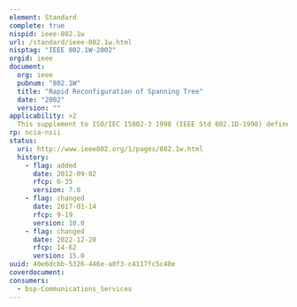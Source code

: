 ```yaml
---
element: Standard
complete: true
nispid: ieee-802.1w
url: /standard/ieee-802.1w.html
nisptag: "IEEE 802.1W-2002"
orgid: ieee
document:
  org: ieee
  pubnum: "802.1W"
  title: "Rapid Reconfiguration of Spanning Tree"
  date: "2002"
  version: ""
applicability: >2
  This supplement to ISO/IEC 15802-3 1998 (IEEE Std 802.1D-1998) defines the changes necessary to the operation of a MAC Bridge in order to provide rapid reconfiguration capability.
rp: ncia-nsii
status:
  uri: http://www.ieee802.org/1/pages/802.1w.html
  history: 
    - flag: added
      date: 2012-09-02
      rfcp: 6-35
      version: 7.0
    - flag: changed
      date: 2017-01-14
      rfcp: 9-19
      version: 10.0
    - flag: changed
      date: 2022-12-20
      rfcp: 14-62
      version: 15.0
uuid: 40e6dcbb-5326-446e-a0f3-c4117fc5c40e
coverdocument:
consumers:
  - bsp-Communications_Services
---
```

